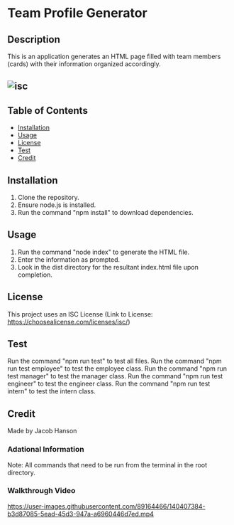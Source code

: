 # Team Profile Generator

## Description
This is an application generates an HTML page filled with team members (cards) with their information organized accordingly.

## ![isc](https://img.shields.io/badge/license-ISC-green?&style=for-the-badge)

## Table of Contents
* [Installation](#installation)
* [Usage](#usage)
* [License](#license)
* [Test](#tests)
* [Credit](#credit)

## Installation
1. Clone the repository.
2. Ensure node.js is installed.
3. Run the command "npm install" to download dependencies.

## Usage
1. Run the command "node index" to generate the HTML file.
2. Enter the information as prompted.
3. Look in the dist directory for the resultant index.html file upon completion.

## License
This project uses an ISC License (Link to License: https://choosealicense.com/licenses/isc/)

## Test
Run the command "npm run test" to test all files.
Run the command "npm run test employee" to test the employee class.
Run the command "npm run test manager" to test the manager class.
Run the command "npm run test engineer" to test the engineer class.
Run the command "npm run test intern" to test the intern class.

## Credit
Made by Jacob Hanson

### Adational Information
Note: All commands that need to be run from the terminal in the root directory.

### Walkthrough Video
https://user-images.githubusercontent.com/89164466/140407384-b3d87085-5ead-45d3-947a-a6960446d7ed.mp4
